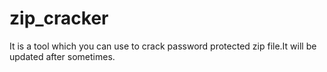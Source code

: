 # zip_cracker
It is a tool which you can use to crack password protected zip file.It will be updated after sometimes.

